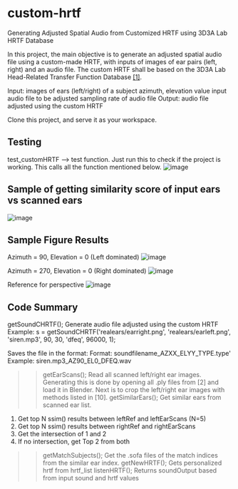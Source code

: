 # custom-hrtf
Generating Adjusted Spatial Audio from  Customized HRTF using 3D3A Lab HRTF Database

In this project, the main objective is to generate an adjusted spatial audio file using a custom-made HRTF, with inputs of images of ear pairs (left, right) and an audio file. 
The custom HRTF shall be based on the 3D3A Lab Head-Related Transfer Function Database [[1]](http://www.princeton.edu/3D3A/HRTFMeasurements.html).

Input: 	images of ears (left/right) of a subject
		azimuth, elevation value
		input audio file to be adjusted
		sampling rate of audio file
Output: 	audio file adjusted using the custom HRTF

Clone this project, and serve it as your workspace.


## Testing
test_customHRTF --> test function. Just run this to check if the project is working. This calls
all the function mentioned below.
![image](https://user-images.githubusercontent.com/46555394/154861070-67747ced-9308-4a85-b545-e75322f8c1ab.png)

## Sample of getting similarity score of input ears vs scanned ears
![image](https://user-images.githubusercontent.com/46555394/154861096-1d462d6a-ae5e-4360-a03b-6cd7d716a050.png)

## Sample Figure Results
Azimuth = 90, Elevation = 0 (Left dominated)
![image](https://user-images.githubusercontent.com/46555394/154861125-ae86e3fd-66a9-4189-aac3-6c9e23658241.png)

Azimuth = 270, Elevation = 0 (Right dominated)
![image](https://user-images.githubusercontent.com/46555394/154861170-db87155c-156d-4511-99fc-ca3ae4688616.png)

Reference for perspective
![image](https://user-images.githubusercontent.com/46555394/154861191-80de8415-7984-44b2-a55d-8232c55e6380.png)


## Code Summary
getSoundCHRTF(); 
Generate audio file adjusted using the custom HRTF
Example: 
s = getSoundCHRTF('realears/earright.png', 'realears/earleft.png', 'siren.mp3', 90, 30, 'dfeq', 96000, 1);

Saves the file in the format:
Format:  soundfilename_AZXX_ELYY_TYPE.type'
Example: siren.mp3_AZ90_EL0_DFEQ.wav

>>	getEarScans();
Read all scanned left/right ear images. Generating this is done by opening all .ply files from [2] and load it in Blender.
Next is to crop the left/right ear images with methods listed in [10]. 
>>	getSimilarEars();
Get similar ears from scanned ear list. 
1. Get top N ssim() results between leftRef and leftEarScans (N=5)
2. Get top N ssim() results between rightRef and rightEarScans
3. Get the intersection of 1 and 2
4. If no intersection, get Top 2 from both
>>	getMatchSubjects();
Get the .sofa files of the match indices from the similar ear index.
>>	getNewHRTF();
Gets personalized hrtf from hrtf_list
>>	listenHRTF();
Returns soundOutput based from input sound and hrtf values



